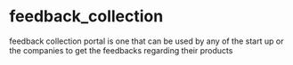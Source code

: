 # feedback_collection
feedback collection portal is one that can be used by any of the start up or the companies to get the feedbacks regarding their products
